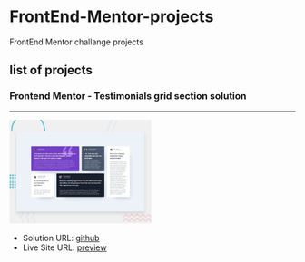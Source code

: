 # FrontEnd-Mentor-projects

 FrontEnd Mentor challange projects

## list of projects

### Frontend Mentor - Testimonials grid section solution

---

<!-- ![screen-shot](testimonials-grid-section/design/desktop-preview.jpg =300) -->
<img src="testimonials-grid-section/design/desktop-preview.jpg" alt="screen-shot" width="250" >

- Solution URL: [github](https://github.com/MIU-cz/FrontEnd-Mentor-projects/testimonials-grid-section/)
- Live Site URL: [preview](https://miu-cz.github.io/FrontEnd-Mentor-projects/testimonials-grid-section/)
